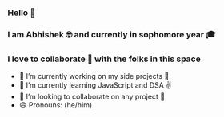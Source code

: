 ### Hello 👋 
### I am Abhishek 🤓 and currently in sophomore year 🎓

### I love to collaborate 🤗 with the folks in this space

- 🔭 I’m currently working on my side projects 🚀
- 🌱 I’m currently learning JavaScript and DSA ✌
- 👯 I’m looking to collaborate on any project 🦾
- 😄 Pronouns: (he/him)

